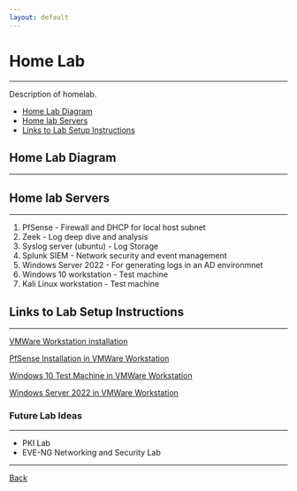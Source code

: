 ```yaml
---
layout: default
---
```


# Home Lab 
-------------------------------------

Description of homelab.


- [Home Lab Diagram](#home-lab-diagram)
- [Home lab Servers](#home-lab-servers)
- [Links to Lab Setup Instructions](#links-to-lab-setup-instructions)


## Home Lab Diagram
-------------------------------------

<!-- Insert Diagram Here -->

## Home lab Servers
-------------------------------------

1. PfSense - Firewall and DHCP for local host subnet
2. Zeek - Log deep dive and analysis
3. Syslog server (ubuntu) - Log Storage
4. Splunk SIEM - Network security and event management 
5. Windows Server 2022 - For generating logs in an AD environmnet
6. Windows 10 workstation - Test machine
7. Kali Linux workstation - Test machine

## Links to Lab Setup Instructions
-------------------------------------

[VMWare Workstation installation](/projects/lab_setup_instructions/vmware_workstation_setup.html)

[PfSense Installation in VMWare Workstation](/projects/lab_setup_instructions/pfsense_setup.html)

[Windows 10 Test Machine in VMWare Workstation](/projects/lab_setup_instructions/Win10_setup.html)

[Windows Server 2022 in VMWare Workstation](/projects/lab_setup_instructions/Win_Serv_2022_setup.html)

### Future Lab Ideas
-------------------------------------

* PKI Lab
* EVE-NG Networking and Security Lab

* * *

[Back](/projects.html)